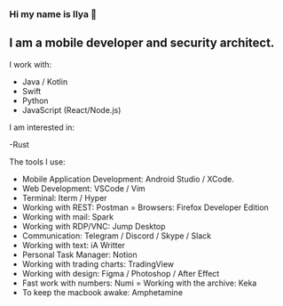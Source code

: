 ### Hi my name is Ilya 👋
## I am a mobile developer and security architect.

I work with:

- Java / Kotlin
- Swift
- Python
- JavaScript (React/Node.js)

I am interested in:

-Rust

The tools I use:

- Mobile Application Development: Android Studio / XCode.
- Web Development: VSCode / Vim
- Terminal: Iterm / Hyper
- Working with REST: Postman
= Browsers: Firefox Developer Edition
- Working with mail: Spark
- Working with RDP/VNC: Jump Desktop
- Communication: Telegram / Discord / Skype  / Slack
- Working with text: iA Writter
- Personal Task Manager: Notion
- Working with trading charts: TradingView
- Working with design: Figma / Photoshop / After Effect
- Fast work with numbers: Numi
= Working with the archive: Keka
- To keep the macbook awake: Amphetamine
<!--
**ilyaux/ilyaux** is a ✨ _special_ ✨ repository because its `README.md` (this file) appears on your GitHub profile.

Here are some ideas to get you started:

- 🔭 I’m currently working on ...
- 🌱 I’m currently learning ...
- 👯 I’m looking to collaborate on ...
- 🤔 I’m looking for help with ...
- 💬 Ask me about ...
- 📫 How to reach me: ...
- 😄 Pronouns: ...
- ⚡ Fun fact: ...
-->
